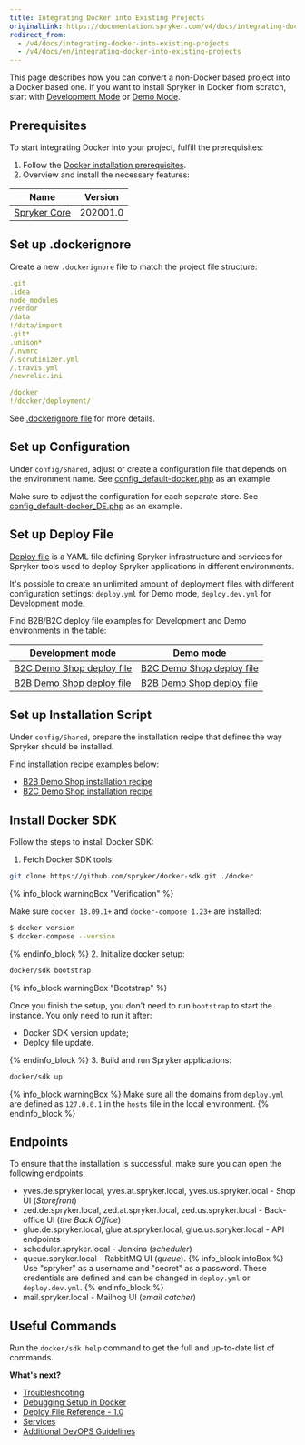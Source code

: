 ```yaml
---
title: Integrating Docker into Existing Projects
originalLink: https://documentation.spryker.com/v4/docs/integrating-docker-into-existing-projects
redirect_from:
  - /v4/docs/integrating-docker-into-existing-projects
  - /v4/docs/en/integrating-docker-into-existing-projects
---
```


This page describes how you can convert a non-Docker based project into a Docker based one. If you want to install Spryker in Docker from scratch, start with [Development Mode](https://documentation.spryker.com/v4/docs/modes-overview#development-mode) or [Demo Mode](https://documentation.spryker.com/v4/docs/modes-overview#demo-mode).

## Prerequisites

To start integrating Docker into your project, fulfill the prerequisites:
1. Follow the [Docker installation prerequisites](/docs/scos/dev/developer-guides/202001.0/installation/spryker-in-docker/docker-installation-prerequisites/docker-installa).
2. Overview and install the necessary features:

| Name | Version | 
| --- | --- | 
| [Spryker Core](/docs/scos/dev/migration-and-integration/202001.0/feature-integration-guides/spryker-core-fe) | 202001.0 | 

## Set up .dockerignore

Create a new `.dockerignore` file to match the project file structure:
```yaml
.git
.idea
node_modules
/vendor
/data
!/data/import
.git*
.unison*
/.nvmrc
/.scrutinizer.yml
/.travis.yml
/newrelic.ini

/docker
!/docker/deployment/
```
See [.dockerignore file](https://docs.docker.com/engine/reference/builder/#dockerignore-file) for more details.

## Set up Configuration

Under `config/Shared`, adjust or create a configuration file that depends on the environment name.
See  [config_default-docker.php](https://github.com/spryker-shop/b2c-demo-shop/blob/master/config/Shared/config_default-docker.php) as an example. 

Make sure to adjust the configuration for each separate store.
See [config_default-docker_DE.php](https://github.com/spryker-shop/b2c-demo-shop/blob/master/config/Shared/config_default-docker_DE.php) as an example.

## Set up Deploy File

[Deploy file](/docs/scos/dev/developer-guides/202001.0/installation/spryker-in-docker/docker-sdk/deploy-file-ref) is a YAML file defining Spryker infrastructure and services for Spryker tools used to deploy Spryker applications in different environments.

It's possible to create an unlimited amount of deployment files with different configuration settings: `deploy.yml` for Demo mode, `deploy.dev.yml` for Development mode.

Find B2B/B2C deploy file examples for Development and Demo environments in the table:

| Development mode | Demo mode |
| --- | --- |
| [B2C Demo Shop deploy file](https://github.com/spryker-shop/b2c-demo-shop/blob/master/deploy.dev.yml) | [B2C Demo Shop deploy file](https://github.com/spryker-shop/b2c-demo-shop/blob/master/deploy.yml) |
| [B2B Demo Shop deploy file](https://github.com/spryker-shop/b2b-demo-shop/blob/master/deploy.dev.yml) | [B2B Demo Shop deploy file](https://github.com/spryker-shop/b2b-demo-shop/blob/master/deploy.yml) |

## Set up Installation Script

Under `config/Shared`, prepare the installation recipe that defines the way Spryker should be installed.

Find  installation recipe examples below:
* [B2B Demo Shop installation recipe](https://github.com/spryker-shop/b2b-demo-shop/blob/master/deploy.yml)
* [B2C Demo Shop installation recipe](https://github.com/spryker-shop/b2c-demo-shop/blob/master/deploy.yml)

## Install Docker SDK
Follow the steps to install Docker SDK:
1. Fetch Docker SDK tools:
```bash
git clone https://github.com/spryker/docker-sdk.git ./docker
```
{% info_block warningBox "Verification" %}

Make sure `docker 18.09.1+` and `docker-compose 1.23+` are installed:

```bash
$ docker version
$ docker-compose --version
```

{% endinfo_block %}
2. Initialize docker setup:
 ```bash
docker/sdk bootstrap
```
{% info_block warningBox "Bootstrap" %}

Once you finish the setup, you don't need to run `bootstrap` to start the instance. You only need to run it after:
* Docker SDK version update;
* Deploy file update.

{% endinfo_block %}
3. Build and run Spryker applications:
```bash
docker/sdk up
```
{% info_block warningBox %}
Make sure all the domains from `deploy.yml` are defined as `127.0.0.1` in the `hosts` file in the local environment.
{% endinfo_block %}

## Endpoints

To ensure that the installation is successful, make sure you can open the following endpoints:

* yves.de.spryker.local, yves.at.spryker.local, yves.us.spryker.local - Shop UI (*Storefront*)
* zed.de.spryker.local, zed.at.spryker.local, zed.us.spryker.local - Back-office UI (*the Back Office*)
* glue.de.spryker.local, glue.at.spryker.local, glue.us.spryker.local - API endpoints
* scheduler.spryker.local - Jenkins (*scheduler*)
* queue.spryker.local - RabbitMQ UI (*queue*).
{% info_block infoBox %}
Use "spryker" as a username and "secret" as a password. These credentials are defined and can be changed in `deploy.yml` or `deploy.dev.yml`.
{% endinfo_block %}
* mail.spryker.local - Mailhog UI (*email catcher*)

## Useful Commands

Run the `docker/sdk help` command to get the full and up-to-date list of commands.

**What's next?**
* [Troubleshooting](https://documentation.spryker.com/v4/docs/troubleshooting)
* [Debugging Setup in Docker](/docs/scos/dev/developer-guides/202001.0/installation/spryker-in-docker/debugging-setup)
* [Deploy File Reference - 1.0](/docs/scos/dev/developer-guides/202001.0/installation/spryker-in-docker/docker-sdk/deploy-file-ref) 
* [Services](/docs/scos/dev/developer-guides/202001.0/installation/spryker-in-docker/configuration/services)
* [Additional DevOPS Guidelines](/docs/scos/dev/developer-guides/202001.0/installation/spryker-in-docker/configuration/additional-devo)

